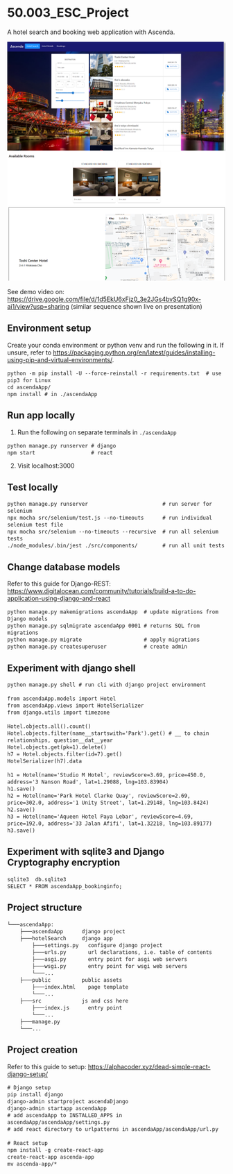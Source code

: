 # 50.003_ESC_Project

A hotel search and booking web application with Ascenda.

<div align="center">
<img src="images/ss_hotelSearch.png" width=800>
<br>
<img src="images/ss_hotelDetail.png" width=800>
</div>


See demo video on: https://drive.google.com/file/d/1d5EkU6xFjz0_3e2JGs4bvSQ1g90x-ai1/view?usp=sharing
(similar sequence shown live on presentation)

## Environment setup
Create your conda environment or python venv and run the following in it. 
If unsure, refer to https://packaging.python.org/en/latest/guides/installing-using-pip-and-virtual-environments/.
```
python -m pip install -U --force-reinstall -r requirements.txt  # use pip3 for Linux
cd ascendaApp/
npm install # in ./ascendaApp
```

## Run app locally
1. Run the following on separate terminals in `./ascendaApp`
```
python manage.py runserver # django
npm start                  # react
```
2. Visit localhost:3000

## Test locally
```
python manage.py runserver                        # run server for selenium
npx mocha src/selenium/test.js --no-timeouts      # run individual selenium test file
npx mocha src/selenium --no-timeouts --recursive  # run all selenium tests
./node_modules/.bin/jest ./src/components/        # run all unit tests
```

## Change database models
Refer to this guide for Django-REST: https://www.digitalocean.com/community/tutorials/build-a-to-do-application-using-django-and-react
```
python manage.py makemigrations ascendaApp  # update migrations from Django models
python manage.py sqlmigrate ascendaApp 0001 # returns SQL from migrations
python manage.py migrate                    # apply migrations
python manage.py createsuperuser            # create admin
```

## Experiment with django shell
```
python manage.py shell # run cli with django project environment

from ascendaApp.models import Hotel
from ascendaApp.views import HotelSerializer
from django.utils import timezone

Hotel.objects.all().count()
Hotel.objects.filter(name__startswith='Park').get() # __ to chain relationships, question__dat__year
Hotel.objects.get(pk=1).delete()
h7 = Hotel.objects.filter(id=7).get()
HotelSerializer(h7).data

h1 = Hotel(name='Studio M Hotel', reviewScore=3.69, price=450.0, address='3 Nanson Road', lat=1.29088, lng=103.83904)
h1.save()
h2 = Hotel(name='Park Hotel Clarke Quay', reviewScore=2.69, price=302.0, address='1 Unity Street', lat=1.29148, lng=103.8424)
h2.save()
h3 = Hotel(name='Aqueen Hotel Paya Lebar', reviewScore=4.69, price=192.0, address='33 Jalan Afifi', lat=1.32218, lng=103.89177)
h3.save()
```

## Experiment with sqlite3 and Django Cryptography encryption
```
sqlite3  db.sqlite3
SELECT * FROM ascendaApp_bookinginfo;
```

## Project structure
```
└───ascendaApp:
    ├───ascendaApp      django project
    ├───hotelSearch     django app
        ├───settings.py   configure django project
        ├───urls.py       url declarations, i.e. table of contents
        ├───asgi.py       entry point for asgi web servers
        ├───wsgi.py       entry point for wsgi web servers
        └───...
    ├───public          public assets
        ├───index.html    page template
        └───...
    ├───src             js and css here
        ├───index.js      entry point
        └───...
    ├───manage.py       
    └───...
```

## Project creation
Refer to this guide to setup: https://alphacoder.xyz/dead-simple-react-django-setup/
```
# Django setup
pip install django
django-admin startproject ascendaDjango
django-admin startapp ascendaApp
# add ascendaApp to INSTALLED_APPS in ascendaApp/ascendaApp/settings.py
# add react directory to urlpatterns in ascendaApp/ascendaApp/url.py

# React setup
npm install -g create-react-app
create-react-app ascenda-app
mv ascenda-app/*
```
